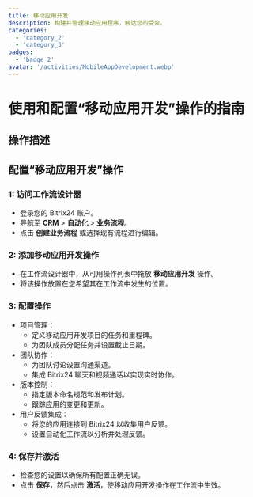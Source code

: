 ```yaml
---
title: 移动应用开发
description: 构建并管理移动应用程序，触达您的受众。
categories: 
  - 'category_2'
  - 'category_3'
badges: 
  - 'badge_2' 
avatar: '/activities/MobileAppDevelopment.webp'
---
```

# 使用和配置“移动应用开发”操作的指南

## 操作描述

## **配置“移动应用开发”操作**

### 1: 访问工作流设计器
- 登录您的 Bitrix24 账户。
- 导航至 **CRM** > **自动化** > **业务流程**。
- 点击 **创建业务流程** 或选择现有流程进行编辑。

### 2: 添加移动应用开发操作
- 在工作流设计器中，从可用操作列表中拖放 **移动应用开发** 操作。
- 将该操作放置在您希望其在工作流中发生的位置。

### 3: 配置操作
- 项目管理：
  - 定义移动应用开发项目的任务和里程碑。
  - 为团队成员分配任务并设置截止日期。
- 团队协作：
  - 为团队讨论设置沟通渠道。
  - 集成 Bitrix24 聊天和视频通话以实现实时协作。
- 版本控制：
  - 指定版本命名规范和发布计划。
  - 跟踪应用的变更和更新。
- 用户反馈集成：
  - 将您的应用连接到 Bitrix24 以收集用户反馈。
  - 设置自动化工作流以分析并处理反馈。

### 4: 保存并激活
- 检查您的设置以确保所有配置正确无误。
- 点击 **保存**，然后点击 **激活**，使移动应用开发操作在工作流中生效。